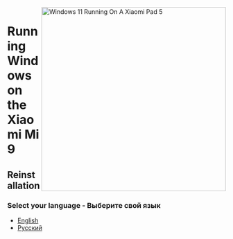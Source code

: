 <img align="right" src="https://raw.githubusercontent.com/erdilS/Port-Windows-11-Xiaomi-Pad-5/main/nabu.png" width="425" alt="Windows 11 Running On A Xiaomi Pad 5">

# Running Windows on the Xiaomi Mi 9

## Reinstallation

### Select your language - Выберите свой язык

- [English](English/reinstall-en.md)
- [Русский](Russian/reinstall-ru.md)
